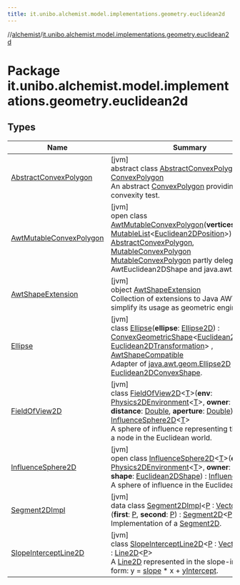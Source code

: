 ```yaml
---
title: it.unibo.alchemist.model.implementations.geometry.euclidean2d
---
```

//[alchemist](../../index.html)/[it.unibo.alchemist.model.implementations.geometry.euclidean2d](index.html)



# Package it.unibo.alchemist.model.implementations.geometry.euclidean2d



## Types


| Name | Summary |
|---|---|
| [AbstractConvexPolygon](-abstract-convex-polygon/index.html) | [jvm]<br>abstract class [AbstractConvexPolygon](-abstract-convex-polygon/index.html) : [ConvexPolygon](../it.unibo.alchemist.model.interfaces.geometry.euclidean2d/-convex-polygon/index.html)<br>An abstract [ConvexPolygon](../it.unibo.alchemist.model.interfaces.geometry.euclidean2d/-convex-polygon/index.html) providing a convexity test. |
| [AwtMutableConvexPolygon](-awt-mutable-convex-polygon/index.html) | [jvm]<br>open class [AwtMutableConvexPolygon](-awt-mutable-convex-polygon/index.html)(**vertices**: [MutableList](https://kotlinlang.org/api/latest/jvm/stdlib/kotlin.collections/-mutable-list/index.html)<[Euclidean2DPosition](../it.unibo.alchemist.model.implementations.positions/-euclidean2-d-position/index.html)>) : [AbstractConvexPolygon](-abstract-convex-polygon/index.html), [MutableConvexPolygon](../it.unibo.alchemist.model.interfaces.geometry.euclidean2d/-mutable-convex-polygon/index.html)<br>[MutableConvexPolygon](../it.unibo.alchemist.model.interfaces.geometry.euclidean2d/-mutable-convex-polygon/index.html) partly delegated to AwtEuclidean2DShape and java.awt.geom. |
| [AwtShapeExtension](-awt-shape-extension/index.html) | [jvm]<br>object [AwtShapeExtension](-awt-shape-extension/index.html)<br>Collection of extensions to Java AWT meant to simplify its usage as geometric engine. |
| [Ellipse](-ellipse/index.html) | [jvm]<br>class [Ellipse](-ellipse/index.html)(**ellipse**: [Ellipse2D](https://docs.oracle.com/javase/8/docs/api/java/awt/geom/Ellipse2D.html)) : [ConvexGeometricShape](../it.unibo.alchemist.model.interfaces.geometry/-convex-geometric-shape/index.html)<[Euclidean2DPosition](../it.unibo.alchemist.model.implementations.positions/-euclidean2-d-position/index.html), [Euclidean2DTransformation](../it.unibo.alchemist.model.interfaces.geometry.euclidean2d/-euclidean2-d-transformation/index.html)> , [AwtShapeCompatible](../it.unibo.alchemist.model.implementations.geometry/-awt-shape-compatible/index.html)<br>Adapter of [java.awt.geom.Ellipse2D](https://docs.oracle.com/javase/8/docs/api/java/awt/geom/Ellipse2D.html) to [Euclidean2DConvexShape](../it.unibo.alchemist.model.interfaces.geometry.euclidean2d/index.html#-786369621%2FClasslikes%2F-134779887). |
| [FieldOfView2D](-field-of-view2-d/index.html) | [jvm]<br>class [FieldOfView2D](-field-of-view2-d/index.html)<[T](-field-of-view2-d/index.html)>(**env**: [Physics2DEnvironment](../it.unibo.alchemist.model.interfaces.environments/-physics2-d-environment/index.html)<[T](-field-of-view2-d/index.html)>, **owner**: [Node](../it.unibo.alchemist.model.interfaces/-node/index.html)<[T](-field-of-view2-d/index.html)>, **distance**: [Double](https://kotlinlang.org/api/latest/jvm/stdlib/kotlin/-double/index.html), **aperture**: [Double](https://kotlinlang.org/api/latest/jvm/stdlib/kotlin/-double/index.html)) : [InfluenceSphere2D](-influence-sphere2-d/index.html)<[T](-field-of-view2-d/index.html)> <br>A sphere of influence representing the sight of a node in the Euclidean world. |
| [InfluenceSphere2D](-influence-sphere2-d/index.html) | [jvm]<br>open class [InfluenceSphere2D](-influence-sphere2-d/index.html)<[T](-influence-sphere2-d/index.html)>(**env**: [Physics2DEnvironment](../it.unibo.alchemist.model.interfaces.environments/-physics2-d-environment/index.html)<[T](-influence-sphere2-d/index.html)>, **owner**: [Node](../it.unibo.alchemist.model.interfaces/-node/index.html)<[T](-influence-sphere2-d/index.html)>, **shape**: [Euclidean2DShape](../it.unibo.alchemist.model.interfaces.geometry.euclidean2d/index.html#1496739300%2FClasslikes%2F-134779887)) : [InfluenceSphere](../it.unibo.alchemist.model.interfaces.geometry/-influence-sphere/index.html)<br>A sphere of influence in the Euclidean world. |
| [Segment2DImpl](-segment2-d-impl/index.html) | [jvm]<br>data class [Segment2DImpl](-segment2-d-impl/index.html)<[P](-segment2-d-impl/index.html) : [Vector2D](../it.unibo.alchemist.model.interfaces.geometry/-vector2-d/index.html)<[P](-segment2-d-impl/index.html)>>(**first**: [P](-segment2-d-impl/index.html), **second**: [P](-segment2-d-impl/index.html)) : [Segment2D](../it.unibo.alchemist.model.interfaces.geometry.euclidean2d/-segment2-d/index.html)<[P](-segment2-d-impl/index.html)> <br>Implementation of a [Segment2D](../it.unibo.alchemist.model.interfaces.geometry.euclidean2d/-segment2-d/index.html). |
| [SlopeInterceptLine2D](-slope-intercept-line2-d/index.html) | [jvm]<br>class [SlopeInterceptLine2D](-slope-intercept-line2-d/index.html)<[P](-slope-intercept-line2-d/index.html) : [Vector2D](../it.unibo.alchemist.model.interfaces.geometry/-vector2-d/index.html)<[P](-slope-intercept-line2-d/index.html)>> : [Line2D](../it.unibo.alchemist.model.interfaces.geometry.euclidean2d/-line2-d/index.html)<[P](-slope-intercept-line2-d/index.html)> <br>A [Line2D](../it.unibo.alchemist.model.interfaces.geometry.euclidean2d/-line2-d/index.html) represented in the slope-intercept form: y = [slope](-slope-intercept-line2-d/slope.html) * x + [yIntercept](-slope-intercept-line2-d/y-intercept.html). |

